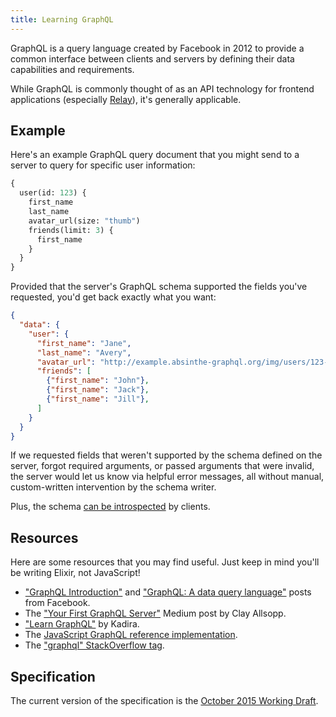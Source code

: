 ```yaml
---
title: Learning GraphQL
---
```


GraphQL is a query language created by Facebook in 2012 to provide a
common interface between clients and servers by defining their data
capabilities and requirements.

While GraphQL is commonly thought of as an API technology for
frontend applications (especially [Relay](https://facebook.github.io/relay/)),
it's generally applicable.

## Example

Here's an example GraphQL query document that you might send to a
server to query for specific user information:

```graphql
{
  user(id: 123) {
    first_name
    last_name
    avatar_url(size: "thumb")
    friends(limit: 3) {
      first_name
    }
  }
}
```

Provided that the server's GraphQL schema supported the fields you've
requested, you'd get back exactly what you want:

```json
{
  "data": {
    "user": {
      "first_name": "Jane",
      "last_name": "Avery",
      "avatar_url": "http://example.absinthe-graphql.org/img/users/123-thumb.jpg",
      "friends": [
        {"first_name": "John"},
        {"first_name": "Jack"},
        {"first_name": "Jill"},
      ]
    }
  }
}
```

If we requested fields that weren't supported by the schema defined on
the server, forgot required arguments, or passed arguments that were
invalid, the server would let us know via helpful error messages, all
without manual, custom-written intervention by the schema writer.

Plus, the schema [can be introspected](/guides/introspection) by clients.

## Resources

Here are some resources that you may find useful. Just keep in mind
you'll be writing Elixir, not JavaScript!

* ["GraphQL Introduction"](https://facebook.github.io/react/blog/2015/05/01/graphql-introduction.html) and ["GraphQL: A data query language"](https://code.facebook.com/posts/1691455094417024/graphql-a-data-query-language/) posts from Facebook.
* The ["Your First GraphQL Server"](https://medium.com/@clayallsopp/your-first-graphql-server-3c766ab4f0a2#.m78ybemas) Medium post by Clay Allsopp.
* ["Learn GraphQL"](https://learngraphql.com) by Kadira.
* The [JavaScript GraphQL reference implementation](https://github.com/graphql/graphql-js).
* The ["graphql" StackOverflow tag](http://stackoverflow.com/questions/tagged/graphql).

## Specification

The current version of the specification is the [October 2015 Working Draft](https://facebook.github.io/graphql/).
